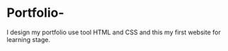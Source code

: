 # Portfolio-
I design my portfolio use tool HTML and CSS and this my first website for learning stage. 
